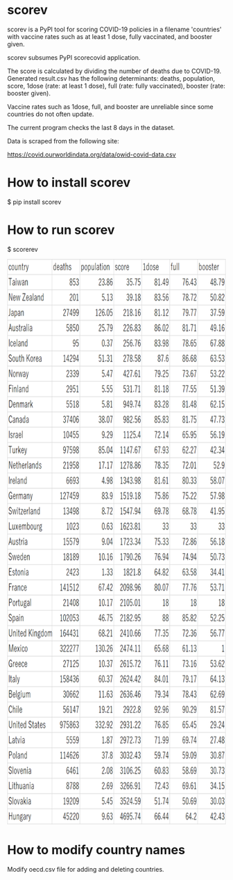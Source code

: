 # scorev
scorev is a PyPI tool for scoring COVID-19 policies in a filename 'countries' with vaccine rates 
such as at least 1 dose, fully vaccinated, and booster given.

scorev subsumes PyPI scorecovid application.

The score is calculated by dividing the number of deaths due to COVID-19.
Generated result.csv has the following determinants:
deaths, population, score, 1dose (rate: at least 1 dose), full (rate: fully vaccinated), booster (rate: booster given).

Vaccine rates such as 1dose, full, and booster are unreliable 
since some countries do not often update.

The current program checks the last 8 days in the dataset.

Data is scraped from the following site:

https://covid.ourworldindata.org/data/owid-covid-data.csv

# How to install scorev
$ pip install scorev

# How to run scorev
$ scorerev

<img src='https://github.com/ytakefuji/scorev/raw/main/result.png' width=800 height=1300 >

# How to modify country names
Modify oecd.csv file for adding and deleting countries.
